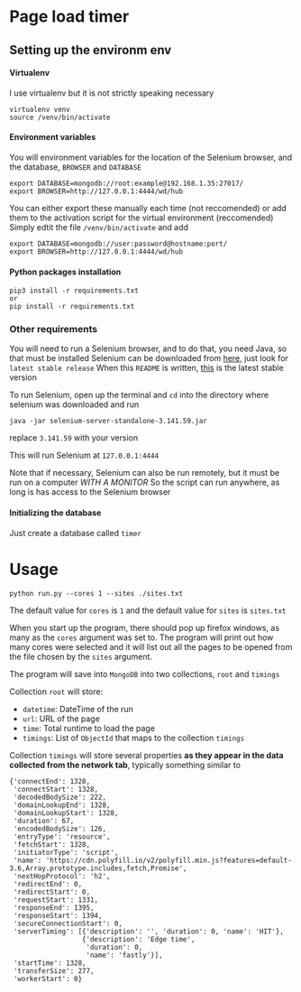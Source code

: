 # Page load timer

## Setting up the environm env

#### Virtualenv
I use virtualenv but it is not strictly speaking necessary

```
virtualenv venv
source /venv/bin/activate
```

#### Environment variables
You will environment variables for the location of the Selenium browser, and the database,  ```BROWSER``` and ```DATABASE```

```
export DATABASE=mongodb://root:example@192.168.1.35:27017/
export BROWSER=http://127.0.0.1:4444/wd/hub
```

You can either export these manually each time (not reccomended) or add them to the activation script for the virtual environment (reccomended)
Simply edtit the file ```/venv/bin/activate``` and add 
```
export DATABASE=mongodb://user:password@hostname:port/
export BROWSER=http://127.0.0.1:4444/wd/hub
```
#### Python packages installation
```
pip3 install -r requirements.txt
or
pip install -r requirements.txt
```

### Other requirements
You will need to run a Selenium browser, and to do that, you need Java, so that must be installed
Selenium can be downloaded from [here](https://www.selenium.dev/downloads/), just look for ```latest stable release```
When this ```README``` is written, [this](https://selenium-release.storage.googleapis.com/3.141/selenium-server-standalone-3.141.59.jar) is the latest stable version

To run Selenium, open up the terminal and ```cd``` into the directory where selenium was downloaded and run

```
java -jar selenium-server-standalone-3.141.59.jar
```
replace ```3.141.59``` with your version

This will run Selenium at ```127.0.0.1:4444```

Note that if necessary, Selenium can also be run remotely, but it must be run on a computer *WITH A MONITOR*
So the script can run anywhere, as long is has access to the Selenium browser

#### Initializing the database
Just create a database called ```timer```

# Usage
```
python run.py --cores 1 --sites ./sites.txt
```

The default value for ```cores``` is ```1``` and the default value for ```sites``` is ```sites.txt```

When you start up the program, there should pop up firefox windows, as many as the ```cores``` argument was set to. The program will print out how many cores were selected and it will list out all the pages to be opened from the file chosen by the  ```sites``` argument.

The program will save into ```MongoDB``` into two collections, ```root``` and ```timings```

Collection ```root``` will store:
* ```datetime```: DateTime of the run
* ```url```: URL of the page
* ```time```: Total runtime to load the page
* ```timings```: List of ```ObjectId``` that maps to the collection ```timings```

Collection ```timings``` will store several properties **as they appear in the data collected from the network tab**, typically something similar to

```
{'connectEnd': 1328,
 'connectStart': 1328,
 'decodedBodySize': 222,
 'domainLookupEnd': 1328,
 'domainLookupStart': 1328,
 'duration': 67,
 'encodedBodySize': 126,
 'entryType': 'resource',
 'fetchStart': 1328,
 'initiatorType': 'script',
 'name': 'https://cdn.polyfill.io/v2/polyfill.min.js?features=default-3.6,Array.prototype.includes,fetch,Promise',
 'nextHopProtocol': 'h2',
 'redirectEnd': 0,
 'redirectStart': 0,
 'requestStart': 1331,
 'responseEnd': 1395,
 'responseStart': 1394,
 'secureConnectionStart': 0,
 'serverTiming': [{'description': '', 'duration': 0, 'name': 'HIT'},
                  {'description': 'Edge time',
                   'duration': 0,
                   'name': 'fastly'}],
 'startTime': 1328,
 'transferSize': 277,
 'workerStart': 0}
```

